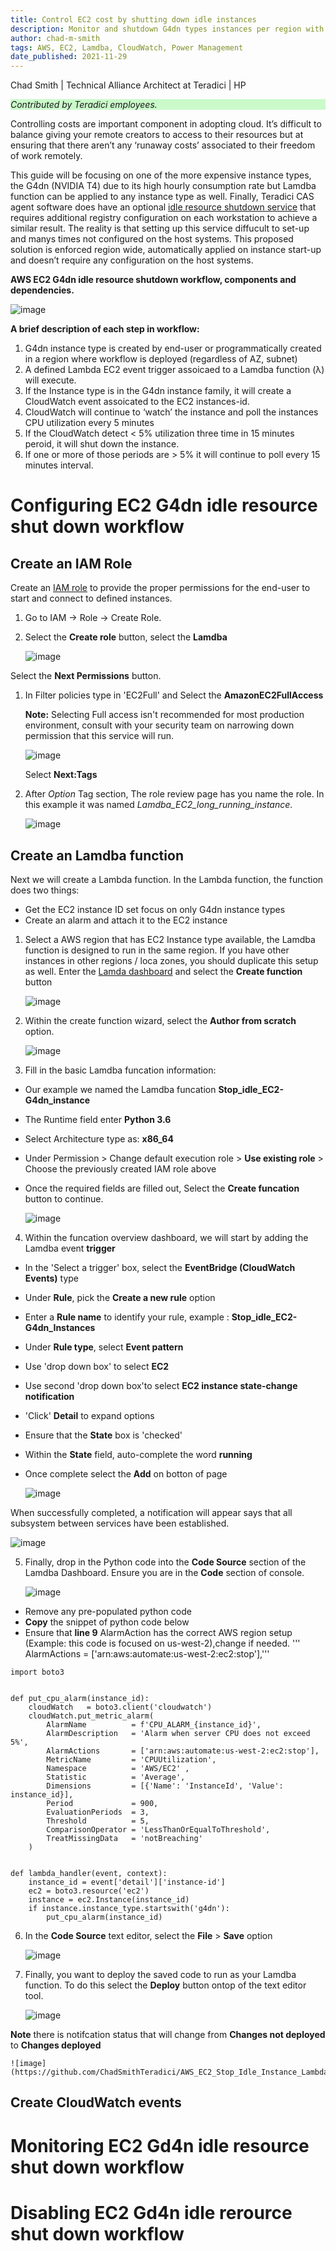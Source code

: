 ```yaml
---
title: Control EC2 cost by shutting down idle instances
description: Monitor and shutdown G4dn types instances per region with AWS Lamdba and CloudWatch Services
author: chad-m-smith
tags: AWS, EC2, Lamdba, CloudWatch, Power Management
date_published: 2021-11-29
---
```


Chad Smith | Technical Alliance Architect at Teradici | HP

<p style="background-color:#CAFACA;"><i>Contributed by Teradici employees.</i></p>

Controlling costs are important component in adopting cloud. It’s difficult to balance giving your remote creators to access to their resources but at ensuring that there aren’t any ‘runaway costs’ associated to their freedom of work remotely.  

This guide will be focusing on one of the more expensive instance types, the G4dn (NVIDIA T4) due to its high hourly consumption rate but Lamdba function can be applied to any instance type as well. Finally, Teradici CAS agent software does have an optional [idle resource shutdown service](https://www.teradici.com/web-help/cas_manager_as_a_service/reference/install_configure_cam_idle_shutdown/) that requires additional registry configuration on each workstation to achieve a similar result. The reality is that setting up this service diffucult to set-up and manys times not configured on the host systems. This proposed solution is enforced region wide, automatically applied on instance start-up and doesn’t require any configuration on the host systems.

**AWS EC2 G4dn idle resource shutdown workflow, components and dependencies.**

![image](https://github.com/ChadSmithTeradici/AWS_EC2_Stop_Idle_Instance_Lambda_CloudWatch/blob/main/images/StopLongRunninginstances.jpg)

**A brief description of each step in workflow:**
1. G4dn instance type is created by end-user or programmatically created in a region where workflow is deployed (regardless of AZ, subnet)
1. A defined Lambda EC2 event trigger assoicaed to a Lamdba function (λ) will execute.
1. If the Instance type is in the G4dn instance family, it will create a CloudWatch event assoicated to the EC2 instances-id.
1. CloudWatch will continue to ‘watch’ the instance and poll the instances CPU utilization every 5 minutes 
1. If the CloudWatch detect  < 5% utilization three time in 15 minutes peroid, it will shut down the instance.
1. If one or more of those periods are > 5% it will continue to poll every 15 minutes interval. 

# Configuring EC2 G4dn idle resource shut down workflow #
## Create an IAM Role ##
Create an [IAM role](https://console.aws.amazon.com/iamv2/home?#/roles) to provide the proper permissions for the end-user to start and connect to defined instances.

1. Go to IAM -> Role -> Create Role. 
    
1. Select the **Create role** button, select the **Lamdba**

    ![image](https://github.com/ChadSmithTeradici/AWS_EC2_Stop_Idle_Instance_Lambda_CloudWatch/blob/main/images/CreateRole.jpg)
    
Select the **Next Permissions** button.

1. In Filter policies type in 'EC2Full' and Select the **AmazonEC2FullAccess**

    **Note:** Selecting Full access isn't recommended for most production environment, consult with your security team on narrowing down permission that this           service will run.
    
    ![image](https://github.com/ChadSmithTeradici/AWS_EC2_Stop_Idle_Instance_Lambda_CloudWatch/blob/main/images/AttachPermission.jpg)    
    
    Select **Next:Tags**
  
1. After *Option* Tag section, The role review page has you name the role. In this example it was named *Lamdba_EC2_long_running_instance*. 

    ![image](https://github.com/ChadSmithTeradici/AWS_EC2_Stop_Idle_Instance_Lambda_CloudWatch/blob/main/images/CreateRoleReview.jpg)

## Create an Lamdba function ##
Next we will create a Lambda function. In the Lambda function, the function does two things:
- Get the EC2 instance ID set focus on only G4dn instance types
- Create an alarm and attach it to the EC2 instance

1. Select a AWS region that has EC2 Instance type available, the Lamdba function is designed to run in the same region. If you have other instances in other regions / loca zones, you should duplicate this setup as well. Enter the [Lamda dashboard](console.aws.amazon.com/lambda/) and select the **Create function** button

    ![image](https://github.com/ChadSmithTeradici/AWS_EC2_Stop_Idle_Instance_Lambda_CloudWatch/blob/main/images/CreateFunction.jpg)

1. Within the create function wizard, select the **Author from scratch** option.

    ![image](https://github.com/ChadSmithTeradici/AWS_EC2_Stop_Idle_Instance_Lambda_CloudWatch/blob/main/images/AuthorFromScatch.jpg)

1. Fill in the basic Lamdba funcation information:
- Our example we named the Lamdba funcation **Stop_idle_EC2-G4dn_instance**
- The Runtime field enter **Python 3.6**
- Select Architecture type as: **x86_64**
- Under Permission > Change default execution role > **Use existing role** > Choose the previously created IAM role above
- Once the required fields are filled out, Select the **Create funcation** button to continue.

    ![image](https://github.com/ChadSmithTeradici/AWS_EC2_Stop_Idle_Instance_Lambda_CloudWatch/blob/main/images/createFuncationBasic.jpg)

4. Within the funcation overview dashboard, we will start by adding the Lamdba event **trigger** 
- In the 'Select a trigger' box, select the **EventBridge (CloudWatch Events)** type
- Under **Rule**, pick the **Create a new rule** option
- Enter a **Rule name** to identify your rule, example : **Stop_idle_EC2-G4dn_Instances**
- Under **Rule type**, select **Event pattern**
- Use 'drop down box' to select **EC2**
- Use second 'drop down box'to select **EC2 instance state-change notification**
- 'Click' **Detail** to expand options
- Ensure that the **State** box is 'checked'
- Within the **State** field, auto-complete the word **running**
- Once complete select the **Add** on botton of page

    ![image](https://github.com/ChadSmithTeradici/AWS_EC2_Stop_Idle_Instance_Lambda_CloudWatch/blob/main/images/AddTrigger1.jpg)

When successfully completed, a notification will appear says that all subsystem between services have been established.

   ![image](https://github.com/ChadSmithTeradici/AWS_EC2_Stop_Idle_Instance_Lambda_CloudWatch/blob/main/images/SuccessfulTrigger.jpg)

5. Finally, drop in the Python code into the **Code Source** section of the Lamdba Dashboard. Ensure you are in the **Code** section of console.

    ![image](https://github.com/ChadSmithTeradici/AWS_EC2_Stop_Idle_Instance_Lambda_CloudWatch/blob/main/images/CodeToolBar.jpg)

- Remove any pre-populated python code
- **Copy** the snippet of python code below
- Ensure that **line 9** AlarmAction has the correct AWS region setup (Example: this code is focused on us-west-2),change if needed.
''' AlarmActions       = ['arn:aws:automate:us-west-2:ec2:stop'],'''

```
import boto3


def put_cpu_alarm(instance_id):
    cloudWatch   = boto3.client('cloudwatch')
    cloudWatch.put_metric_alarm(
        AlarmName          = f'CPU_ALARM_{instance_id}',
        AlarmDescription   = 'Alarm when server CPU does not exceed 5%',
        AlarmActions       = ['arn:aws:automate:us-west-2:ec2:stop'],
        MetricName         = 'CPUUtilization',
        Namespace          = 'AWS/EC2' ,
        Statistic          = 'Average',
        Dimensions         = [{'Name': 'InstanceId', 'Value': instance_id}],
        Period             = 900,
        EvaluationPeriods  = 3,
        Threshold          = 5,
        ComparisonOperator = 'LessThanOrEqualToThreshold',
        TreatMissingData   = 'notBreaching'
    )


def lambda_handler(event, context):
    instance_id = event['detail']['instance-id']
    ec2 = boto3.resource('ec2')
    instance = ec2.Instance(instance_id)
    if instance.instance_type.startswith('g4dn'):
        put_cpu_alarm(instance_id)
```
6. In the **Code Source** text editor, select the **File** > **Save** option

    ![image](https://github.com/ChadSmithTeradici/AWS_EC2_Stop_Idle_Instance_Lambda_CloudWatch/blob/main/images/SavedPythonCode.jpg)

7. Finally, you want to deploy the saved code to run as your Lamdba function. To do this select the **Deploy** button ontop of the text editor tool.

    ![image](https://github.com/ChadSmithTeradici/AWS_EC2_Stop_Idle_Instance_Lambda_CloudWatch/blob/main/images/DeployPythonCode.jpg)
   
**Note** there is notifcation status that will change from **Changes not deployed** to **Changes deployed**

    ![image](https://github.com/ChadSmithTeradici/AWS_EC2_Stop_Idle_Instance_Lambda_CloudWatch/blob/main/images/PythonCodeSuccDeployed.jpg)

## Create CloudWatch events ##
# Monitoring EC2 Gd4n idle resource shut down workflow #

# Disabling EC2 Gd4n idle rerource shut down workflow #



